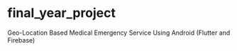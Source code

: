 # final_year_project
Geo-Location Based Medical Emergency Service Using Android (Flutter and Firebase)
